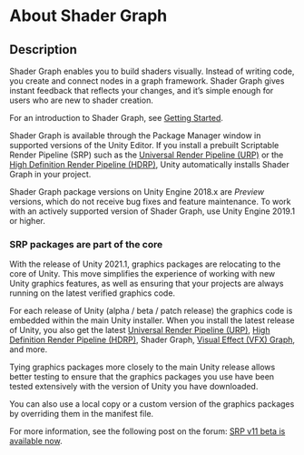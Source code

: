 # About Shader Graph

## Description

Shader Graph enables you to build shaders visually. Instead of writing code, you create and connect nodes in a graph framework. Shader Graph gives instant feedback that reflects your changes, and it’s simple enough for users who are new to shader creation.

For an introduction to Shader Graph, see [Getting Started](Getting-Started.md).

Shader Graph is available through the Package Manager window in supported versions of the Unity Editor. If you install a prebuilt Scriptable Render Pipeline (SRP) such as the [Universal Render Pipeline (URP)](https://docs.unity3d.com/Packages/com.unity.render-pipelines.universal@latest) or the [High Definition Render Pipeline (HDRP)](https://docs.unity3d.com/Packages/com.unity.render-pipelines.high-definition@latest), Unity automatically installs Shader Graph in your project.

Shader Graph package versions on Unity Engine 2018.x are *Preview* versions, which do not receive bug fixes and feature maintenance. To work with an actively supported version of Shader Graph, use Unity Engine 2019.1 or higher.

### SRP packages are part of the core 

With the release of Unity 2021.1, graphics packages are relocating to the core of Unity. This move simplifies the experience of working with new Unity graphics features, as well as ensuring that your projects are always running on the latest verified graphics code.

For each release of Unity (alpha / beta / patch release) the graphics code is embedded within the main Unity installer. When you install the latest release of Unity, you also get the latest [Universal Render Pipeline (URP)](https://docs.unity3d.com/Packages/com.unity.render-pipelines.universal@latest), [High Definition Render Pipeline (HDRP)](https://docs.unity3d.com/Packages/com.unity.render-pipelines.high-definition@latest), Shader Graph, [Visual Effect (VFX) Graph](https://docs.unity3d.com/Packages.com.unity.visualeffectgraph@latest), and more.

Tying graphics packages more closely to the main Unity release allows better testing to ensure that the graphics packages you use have been tested extensively with the version of Unity you have downloaded.

You can also use a local copy or a custom version of the graphics packages by overriding them in the manifest file.

For more information, see the following post on the forum: [SRP v11 beta is available now](https://forum.unity.com/threads/srp-v11-beta-is-available-now.1046539/).

